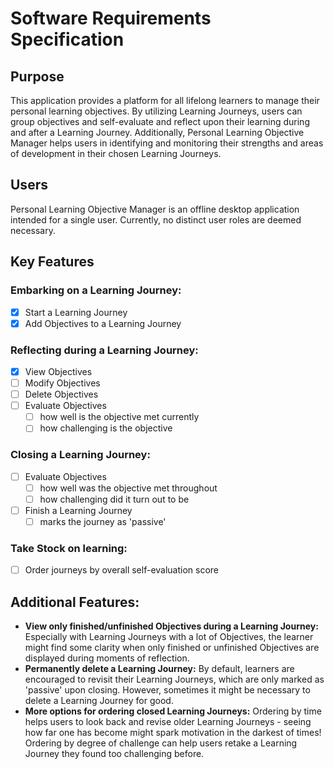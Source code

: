 # Software Requirements Specification

## Purpose

This application provides a platform for all lifelong learners to manage their personal learning objectives. By utilizing Learning Journeys, users can group objectives and self-evaluate and reflect upon their learning during and after a Learning Journey. Additionally, Personal Learning Objective Manager helps users in identifying and monitoring their strengths and areas of development in their chosen Learning Journeys.

## Users

Personal Learning Objective Manager is an offline desktop application intended for a single user. Currently, no distinct user roles are deemed necessary.

## Key Features

### **Embarking on a Learning Journey:**
- [x] Start a Learning Journey
- [x] Add Objectives to a Learning Journey

### **Reflecting during a Learning Journey:**
- [x] View Objectives
- [ ] Modify Objectives
- [ ] Delete Objectives
- [ ] Evaluate Objectives
    - [ ] how well is the objective met currently
    - [ ] how challenging is the objective

### **Closing a Learning Journey:**
- [ ] Evaluate Objectives
    - [ ] how well was the objective met throughout
    - [ ] how challenging did it turn out to be
- [ ] Finish a Learning Journey
    - [ ] marks the journey as 'passive'

### **Take Stock on learning:**
- [ ] Order journeys by overall self-evaluation score

## Additional Features:

- **View only finished/unfinished Objectives during a Learning Journey:** Especially with Learning Journeys with a lot of Objectives, the learner might find some clarity when only finished or unfinished Objectives are displayed during moments of reflection.
- **Permanently delete a Learning Journey:** By default, learners are encouraged to revisit their Learning Journeys, which are only marked as 'passive' upon closing. However, sometimes it might be necessary to delete a Learning Journey for good.
- **More options for ordering closed Learning Journeys:** Ordering by time helps users to look back and revise older Learning Journeys - seeing how far one has become might spark motivation in the darkest of times! Ordering by degree of challenge can help users retake a Learning Journey they found too challenging before.